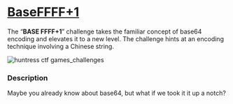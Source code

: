 # [BaseFFFF+1](https://aashutoshlodhi.medium.com/base-ffff-1-decoding-beyond-base64-f9f65d6400c2)
The “**BASE FFFF+1**” challenge takes the familiar concept of base64 encoding and elevates it to a new level. The challenge hints at an encoding technique involving a Chinese string.

![huntress ctf games_challenges](https://github.com/aashutoshlodhi/Huntress_CTF/assets/66505006/68c65d27-1e39-4f66-a79c-9a3b99758f0f)

### Description
Maybe you already know about base64, but what if we took it it up a notch?
